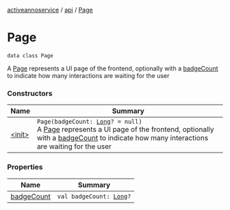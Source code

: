 [activeannoservice](../../index.md) / [api](../index.md) / [Page](./index.md)

# Page

`data class Page`

A [Page](./index.md) represents a UI page of the frontend, optionally with a [badgeCount](badge-count.md) to indicate how many interactions
are waiting for the user

### Constructors

| Name | Summary |
|---|---|
| [&lt;init&gt;](-init-.md) | `Page(badgeCount: `[`Long`](https://kotlinlang.org/api/latest/jvm/stdlib/kotlin/-long/index.html)`? = null)`<br>A [Page](./index.md) represents a UI page of the frontend, optionally with a [badgeCount](badge-count.md) to indicate how many interactions are waiting for the user |

### Properties

| Name | Summary |
|---|---|
| [badgeCount](badge-count.md) | `val badgeCount: `[`Long`](https://kotlinlang.org/api/latest/jvm/stdlib/kotlin/-long/index.html)`?` |
